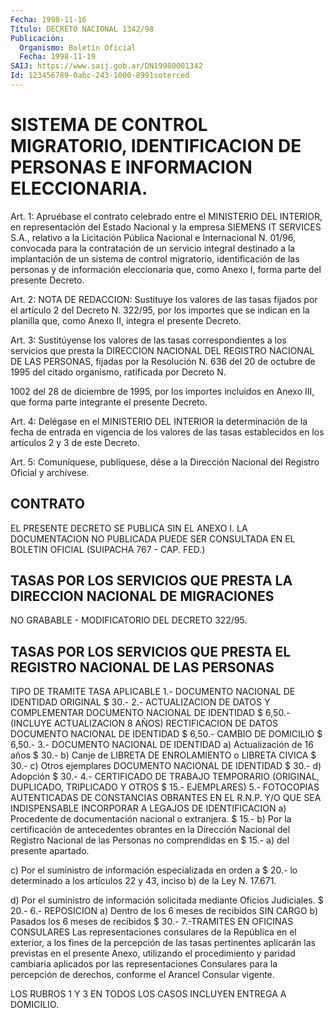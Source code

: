 ```yaml
---
Fecha: 1998-11-16
Título: DECRETO NACIONAL 1342/98
Publicación:
  Organismo: Boletín Oficial
  Fecha: 1998-11-19
SAIJ: https://www.saij.gob.ar/DN19980001342
Id: 123456789-0abc-243-1000-8991soterced
---
```

# SISTEMA DE CONTROL MIGRATORIO, IDENTIFICACION DE PERSONAS E INFORMACION ELECCIONARIA.

<a id="1"></a>
Art. 1:  Apruébase el contrato celebrado entre el MINISTERIO DEL INTERIOR, en  representación  del  Estado Nacional y la empresa SIEMENS IT SERVICES S.A., relativo a la Licitación Pública Nacional e  Internacional N. 01/96, convocada para  la  contratación  de un servicio integral destinado  a  la  implantación  de  un sistema de control migratorio, identificación de las personas y de información eleccionaria  que,  como Anexo I, forma parte del presente Decreto.

<a id="2"></a>
Art. 2: NOTA DE REDACCION: Sustituye los valores de las tasas fijados por el artículo 2 del Decreto N. 322/95,  por los importes que se indican  en  la  planilla que, como Anexo II, integra el presente Decreto.

<a id="3"></a>
Art. 3: Sustitúyense  los  valores de las tasas correspondientes a los  servicios  que  presta  la  DIRECCION  NACIONAL  DEL REGISTRO NACIONAL DE LAS PERSONAS, fijadas por la Resolución N. 636 del 20 de octubre de 1995 del citado organismo, ratificada por Decreto N.

1002 del 28 de diciembre de 1995, por los  importes  incluidos  en Anexo III, que forma parte integrante el presente Decreto.

<a id="4"></a>
Art. 4: Delégase en el MINISTERIO DEL INTERIOR la determinación de  la  fecha  de  entrada  en  vigencia  de  los  valores de las tasas establecidos en los artículos 2 y 3 de este Decreto.

<a id="5"></a>
Art. 5: Comuníquese, publíquese, dése a la Dirección  Nacional del Registro  Oficial  y  archívese.

## CONTRATO

<a id="1"></a>
EL PRESENTE DECRETO SE PUBLICA SIN EL ANEXO I. LA DOCUMENTACION NO PUBLICADA PUEDE SER CONSULTADA EN EL BOLETIN OFICIAL (SUIPACHA 767 - CAP. FED.)

## TASAS POR LOS SERVICIOS QUE PRESTA LA DIRECCION NACIONAL DE MIGRACIONES

<a id="1"></a>
NO GRABABLE - MODIFICATORIO DEL DECRETO 322/95.

## TASAS POR LOS SERVICIOS QUE PRESTA EL REGISTRO NACIONAL DE LAS PERSONAS

<a id="1"></a>
TIPO DE TRAMITE                              TASA APLICABLE 1.- DOCUMENTO NACIONAL DE IDENTIDAD ORIGINAL      $ 30.- 2.- ACTUALIZACION DE DATOS Y COMPLEMENTAR DOCUMENTO NACIONAL DE IDENTIDAD                   $ 6,50.- (INCLUYE ACTUALIZACION 8 AÑOS) RECTIFICACION DE DATOS DOCUMENTO NACIONAL DE IDENTIDAD                   $ 6,50.- CAMBIO DE DOMICILIO                               $ 6,50.- 3.- DOCUMENTO NACIONAL DE IDENTIDAD a) Actualización de 16 años                       $ 30.- b) Canje de LIBRETA DE ENROLAMIENTO o LIBRETA CIVICA                                    $ 30.- c) Otros ejemplares DOCUMENTO NACIONAL DE IDENTIDAD                                         $ 30.- d) Adopción                                       $ 30.- 4.- CERTIFICADO DE TRABAJO TEMPORARIO (ORIGINAL, DUPLICADO, TRIPLICADO Y OTROS          $ 15.- EJEMPLARES) 5.- FOTOCOPIAS AUTENTICADAS DE CONSTANCIAS OBRANTES EN EL R.N.P. Y/O QUE SEA INDISPENSABLE INCORPORAR A LEGAJOS DE IDENTIFICACION a) Procedente de documentación nacional o extranjera.                                       $ 15.- b) Por la certificación de antecedentes obrantes en la Dirección Nacional del Registro Nacional de las Personas no comprendidas en       $ 15.- a) del presente apartado.

c) Por el suministro de información especializada en orden a                          $ 20.- lo determinado a los artículos 22 y 43, inciso b) de la Ley N. 17.671.

d) Por el suministro de información solicitada mediante Oficios Judiciales.                      $ 20.- 6.- REPOSICION a) Dentro de los 6 meses de recibidos             SIN CARGO b) Pasados los 6 meses de recibidos               $ 30.- 7.-TRAMITES EN OFICINAS CONSULARES Las representaciones consulares de la República en el exterior, a los fines de la percepción de las tasas pertinentes aplicarán las previstas en el presente Anexo, utilizando el procedimiento y paridad cambiaria aplicados por las representaciones Consulares para la percepción de derechos, conforme el Arancel Consular vigente.

LOS RUBROS 1 Y 3 EN TODOS LOS CASOS INCLUYEN ENTREGA A DOMICILIO.
